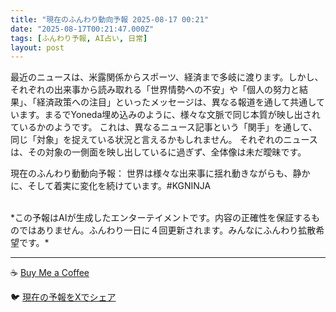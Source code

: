 ```yaml
---
title: "現在のふんわり動向予報 2025-08-17 00:21"
date: "2025-08-17T00:21:47.000Z"
tags: [ふんわり予報, AI占い, 日常]
layout: post
---
```


最近のニュースは、米露関係からスポーツ、経済まで多岐に渡ります。しかし、それぞれの出来事から読み取れる「世界情勢への不安」や「個人の努力と結果」、「経済政策への注目」といったメッセージは、異なる報道を通して共通しています。まるでYoneda埋め込みのように、様々な文脈で同じ本質が映し出されているかのようです。  これは、異なるニュース記事という「関手」を通して、同じ「対象」を捉えている状況と言えるかもしれません。  それぞれのニュースは、その対象の一側面を映し出しているに過ぎず、全体像は未だ曖昧です。


現在のふんわり動動向予報：
世界は様々な出来事に揺れ動きながらも、静かに、そして着実に変化を続けています。#KGNINJA

<br>
*この予報はAIが生成したエンターテイメントです。内容の正確性を保証するものではありません。ふんわり一日に４回更新されます。みんなにふんわり拡散希望です。*

---
☕️ [Buy Me a Coffee](https://www.buymeacoffee.com/kgninja)

🐦 [現在の予報をXでシェア](https://twitter.com/intent/tweet?text=%E7%8F%BE%E5%9C%A8%E3%81%AE%E3%81%B5%E3%82%93%E3%82%8F%E3%82%8A%E4%BA%88%E5%A0%B1%3A%20%E3%80%8C%E6%9C%80%E8%BF%91%E3%81%AE%E3%83%8B%E3%83%A5%E3%83%BC%E3%82%B9%E3%81%AF%E3%80%81%E7%B1%B3%E9%9C%B2%E9%96%A2%E4%BF%82%E3%81%8B%E3%82%89%E3%82%B9%E3%83%9D%E3%83%BC%E3%83%84%E3%80%81%E7%B5%8C%E6%B8%88%E3%81%BE%E3%81%A7%E5%A4%9A%E5%B2%90%E3%81%AB%E6%B8%A1%E3%82%8A%E3%81%BE%E3%81%99%E3%80%82%E3%80%8D%23KGNINJA%20%E7%B6%9A%E3%81%8D%E3%81%AF%E3%83%96%E3%83%AD%E3%82%B0%E3%81%A7%EF%BC%81%F0%9F%91%87&url=https%3A%2F%2Fkg-ninja.github.io%2FFunwariyoso%2F)
